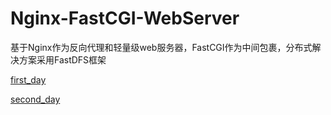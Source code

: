 # Nginx-FastCGI-WebServer
基于Nginx作为反向代理和轻量级web服务器，FastCGI作为中间包裹，分布式解决方案采用FastDFS框架

[first_day](https://github.com/Nocpprr/Nginx-FastCGI-WebServer/blob/master/%E7%AC%AC%E4%B8%80%E5%A4%A9/%E7%AC%AC1%E5%A4%A9-fastdfs.md)

[second_day](https://github.com/Nocpprr/Nginx-FastCGI-WebServer/blob/master/day02/redis-%E7%AC%94%E8%AE%B0.md)
